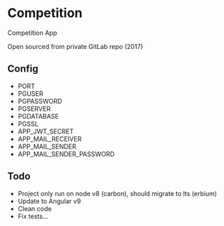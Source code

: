 # Competition

Competition App

Open sourced from private GitLab repo (2017)

## Config

- PORT
- PGUSER
- PGPASSWORD
- PGSERVER
- PGDATABASE
- PGSSL
- APP_JWT_SECRET
- APP_MAIL_RECEIVER
- APP_MAIL_SENDER
- APP_MAIL_SENDER_PASSWORD

## Todo

- Project only run on node v8 (carbon), should migrate to lts (erbium)
- Update to Angular v9
- Clean code
- Fix tests...